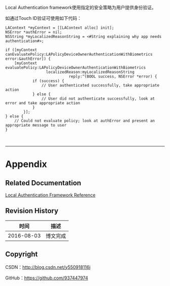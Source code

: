 Local Authentication framework使用指定的安全策略为用户提供身份验证。

如通过Touch ID验证可使用如下代码：

```objc
LAContext *myContext = [[LAContext alloc] init];
NSError *authError = nil;
NSString *myLocalizedReasonString = <#String explaining why app needs authentication#>;
 
if ([myContext canEvaluatePolicy:LAPolicyDeviceOwnerAuthenticationWithBiometrics error:&authError]) {
    [myContext evaluatePolicy:LAPolicyDeviceOwnerAuthenticationWithBiometrics
                  localizedReason:myLocalizedReasonString
                            reply:^(BOOL success, NSError *error) {
            if (success) {
                // User authenticated successfully, take appropriate action
            } else {
                // User did not authenticate successfully, look at error and take appropriate action
            }
        }];
} else {
    // Could not evaluate policy; look at authError and present an appropriate message to user
}
```

&#160;

----------

# Appendix

## Related Documentation

[Local Authentication Framework Reference](https://developer.apple.com/library/ios/documentation/LocalAuthentication/Reference/LocalAuthentication_Framework/index.html)

## Revision History

| 时间 | 描述 |
| ---- | ---- |
| 2016-08-03 | 博文完成 |

## Copyright

CSDN：http://blog.csdn.net/y550918116j

GitHub：https://github.com/937447974